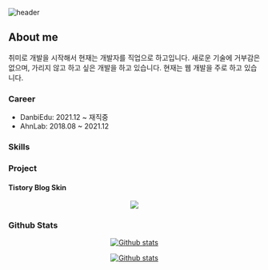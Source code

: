 ![header](https://capsule-render.vercel.app/api?type=waving&color=0:7F7FD5,50:86A8E7,100:91EAE4&height=300&section=header&text=Taehong%20Kim&fontSize=90&animation=fadeIn&fontAlignY=38&desc=Web%20Developer&descAlignY=52&descAlign=72&fontColor=ffffff)

## About me

취미로 개발을 시작해서 현재는 개발자를 직업으로 하고입니다. 새로운 기술에 거부감은 없으며, 가리지 않고 하고 싶은 개발을 하고 있습니다. 현재는 웹 개발을 주로 하고 있습니다.

### Career

- DanbiEdu: 2021.12 ~ 재직중
- AhnLab:   2018.08 ~ 2021.12

### Skills

### Project

#### Tistory Blog Skin

<p align="center">
<a href="https://github.com/bluemiv/tistory_berry_skin">
  <img src="https://github-readme-stats.vercel.app/api/pin/?username=bluemiv&repo=tistory_berry_skin&theme=tokyonight" />
</a>
</p>

### Github Stats

<p align="center">
<a href="#Github Stats">
  <img src="https://github-readme-stats.vercel.app/api?username=bluemiv&show_icons=true&theme=tokyonight" alt="Github stats" />
</a>
</p>

<p align="center">
<a href="#Github Stats">
  <img src="https://github-readme-stats.vercel.app/api/top-langs/?username=bluemiv&theme=tokyonight" alt="Github stats" />
</a>
</p>

